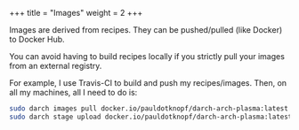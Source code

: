 +++
title = "Images"
weight = 2
+++

Images are derived from recipes. They can be pushed/pulled (like Docker) to Docker Hub.

You can avoid having to build recipes locally if you strictly pull your images from an external registry.

For example, I use Travis-CI to build and push my recipes/images. Then, on all my machines, all I need to do is:

```bash
sudo darch images pull docker.io/pauldotknopf/darch-arch-plasma:latest
sudo darch stage upload docker.io/pauldotknopf/darch-arch-plasma:latest
```